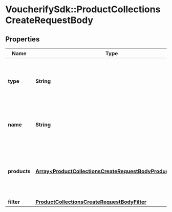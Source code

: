 # VoucherifySdk::ProductCollectionsCreateRequestBody

## Properties

| Name | Type | Description | Notes |
| ---- | ---- | ----------- | ----- |
| **type** | **String** | Show that the product collection is static (manually selected products). | [optional][default to &#39;STATIC&#39;] |
| **name** | **String** | Unique user-defined product collection name. | [optional] |
| **products** | [**Array&lt;ProductCollectionsCreateRequestBodyProductsItem&gt;**](ProductCollectionsCreateRequestBodyProductsItem.md) | Defines a set of products for a &#x60;STATIC&#x60; product collection type. | [optional] |
| **filter** | [**ProductCollectionsCreateRequestBodyFilter**](ProductCollectionsCreateRequestBodyFilter.md) |  | [optional] |

